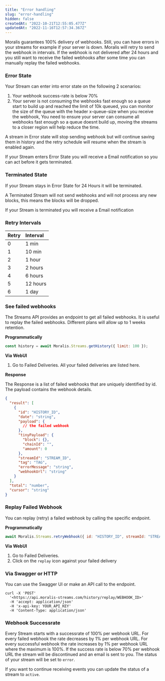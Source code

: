 ```yaml
---
title: "Error handling"
slug: "error-handling"
hidden: false
createdAt: "2022-10-21T12:55:05.477Z"
updatedAt: "2022-11-16T12:57:34.367Z"
---
```


Moralis guarantees 100% delivery of webhooks. Still, you can have errors in your streams for example if your server is down. Moralis will retry to send the webhook in intervals. If the webhook is not delivered after 24 hours and you still want to receive the failed webhooks after some time you can manually replay the failed webhooks.

### Error State

Your Stream can enter into error state on the following 2 scenarios:

1. Your webhook success-rate is below 70%
2. Your server is not consuming the webhooks fast enough so a queue start to build up and reached the limit of 10k queued, you can monitor the size of the queue with the header x-queue-size when you receive the webhook, You need to ensure your server can consume all webhooks fast enough so a queue doesnt build up, moving the streams to a closer region will help reduce the time.

A stream in Error state will stop sending webhook but will continue saving them in history and the retry schedule will resume when the stream is enabled again.

If your Stream enters Error State you will receive a Email notification so you can act before it gets terminated.

### Terminated State

If your Stream stays in Error State for 24 Hours it will be terminated.

A Terminated Stream will not send webhooks and will not process any new blocks, this means the blocks will be dropped.

If your Stream is terminated you will receive a Email notification

### Retry Intervals

| Retry | Interval |
| :---- | :------- |
| 0     | 1 min    |
| 1     | 10 min   |
| 2     | 1 hour   |
| 3     | 2 hours  |
| 4     | 6 hours  |
| 5     | 12 hours |
| 6     | 1 day    |

### See failed webhooks

The Streams API provides an endpoint to get all failed webhooks. It is useful to replay the failed webhooks. Different plans will allow up to 1 weeks retention.

**Programmatically**

```javascript
const history = await Moralis.Streams.getHistory({ limit: 100 });
```



**Via WebUI**

1. Go to Failed Deliveries. All your failed deliveries are listed here.

**Response**

The Response is a list of failed webhooks that are uniquely identified by id. The payload contains the webhook details.

```json
{  
  "result": [  
    {  
      "id": "HISTORY_ID",  
      "date": "string",  
      "payload": {  
        // the failed webhook  
      },  
      "tinyPayload": {  
        "block": {},  
        "chainId": "",  
        "amount": 0  
      },  
      "streamId": "STREAM_ID",  
      "tag": "TAG",  
      "errorMessage": "string",  
      "webhookUrl": "string"  
    }  
  ],  
  "total": "number",  
  "cursor": "string"  
}
```



### Replay Failed Webhook

You can replay (retry) a failed webhook by calling the specific endpoint.

**Programmatically**

```javascript
await Moralis.Streams.retryWebhook({ id: "HISTORY_ID", streamId: "STREAM_ID" });
```



**Via WebUI**

1. Go to Failed Deliveries.
2. Click on the `replay` icon against your failed delivery

### Via Swagger or HTTP

You can use the Swagger UI or make an API call to the endpoint.

```curl
curl -X 'POST'  
  '<https://api.moralis-streams.com/history/replay/WEBHOOK_ID>'  
  -H 'accept: application/json'  
  -H 'x-api-key: YOUR_API_KEY'  
  -H 'Content-Type: application/json'
```



### Webhook Successrate

Every Stream starts with a successrate of 100% per webhook URL. For every failed webhook the rate decreases by 1% per webhook URL. For every successful webhook the rate increases by 1% per webhook URL where the maximum is 100%. If the success rate is below 70% per webhook URL the stream will be discontinued and an email is sent to you. The status of your stream will be set to `error`.

If you want to continue receiving events you can update the status of a stream to `active`.